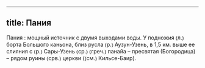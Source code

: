 
---
title: Пания
---
Пания
: мощный источник с двумя выходами воды. У подножия ⦅л.⦆ борта Большого каньона, близ русла ⦅р.⦆ Аузун-Узень, в 1,5 км. выше ее слияния с ⦅р.⦆ Сары-Узень ⦅ср.⦆ ⦅греч.⦆ панайа – пресвятая (Богородица) – рядом руины ⦅срв.⦆ церкви (⦅см.⦆ Кильсе-Баир).
